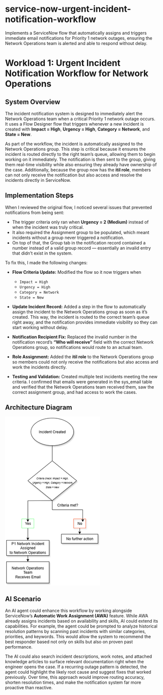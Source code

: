 # service-now-urgent-incident-notification-workflow
Implements a ServiceNow flow that automatically assigns and triggers immediate email notifications for Priority 1 network outages, ensuring the Network Operations team is alerted and able to respond without delay.

# Workload 1: Urgent Incident Notification Workflow for Network Operations

## System Overview  
The incident notification system is designed to immediately alert the Network Operations team when a critical Priority 1 network outage occurs. It uses a Flow Designer flow that triggers whenever a new incident is created with **Impact = High**, **Urgency = High**, **Category = Network**, and **State = New**.  

As part of the workflow, the incident is automatically assigned to the Network Operations group. This step is critical because it ensures the incident is routed directly to the right team’s queue, allowing them to begin working on it immediately. The notification is then sent to the group, giving them real-time visibility while also ensuring they already have ownership of the case. Additionally, because the group now has the **itil role**, members can not only receive the notification but also access and resolve the incidents directly in ServiceNow.

## Implementation Steps
When I reviewed the original flow, I noticed several issues that prevented notifications from being sent:  
- The trigger criteria only ran when **Urgency = 2 (Medium)** instead of when the incident was truly critical.  
- It also required the Assignment group to be populated, which meant incidents without a group never triggered a notification.  
- On top of that, the Group tab in the notification record contained a number instead of a valid group record — essentially an invalid entry that didn’t exist in the system.  

To fix this, I made the following changes:  

- **Flow Criteria Update:** Modified the flow so it now triggers when  
  - `Impact = High`  
  - `Urgency = High`  
  - `Category = Network`  
  - `State = New`   

- **Update Incident Record:** Added a step in the flow to automatically assign the incident to the Network Operations group as soon as it’s created. This way, the incident is routed to the correct team’s queue right away, and the notification provides immediate visibility so they can start working without delay.

- **Notification Recipient Fix:** Replaced the invalid number in the notification record’s **“Who will receive”** field with the correct Network Operations group, so notifications would route to an actual team. 

- **Role Assignment:** Added the **itil role** to the Network Operations group so members could not only receive the notifications but also access and work the incidents directly.  

- **Testing and Validation:** Created multiple test incidents meeting the new criteria. I confirmed that emails were generated in the sys_email table and verified that the Network Operations team received them, saw the correct assignment group, and had access to work the cases.  

## Architecture Diagram  

[![P1 Incident Network Notification System Architecture](Diagram.png)](Diagram.png)


## AI Scenario  
An AI agent could enhance this workflow by working alongside ServiceNow’s **Automatic Work Assignment (AWA)** feature. While AWA already assigns incidents based on availability and skills, AI could extend its capabilities. For example, the agent could be prompted to analyze historical resolution patterns by scanning past incidents with similar categories, priorities, and keywords. This would allow the system to recommend the best responder based not only on skills but also on proven past performance.  

The AI could also search incident descriptions, work notes, and attached knowledge articles to surface relevant documentation right when the engineer opens the case. If a recurring outage pattern is detected, the agent could highlight the likely root cause and suggest fixes that worked previously. Over time, this approach would improve routing accuracy, shorten resolution times, and make the notification system far more proactive than reactive.  
